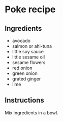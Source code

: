 # Poke recipe


## Ingredients

- avocado
- salmon or ahi-tuna
- little soy sauce
- little sesame oil
- sesame flowers
- red onion
- green onion
- grated ginger
- lime

## Instructions

Mix ingredients in a bowl.
